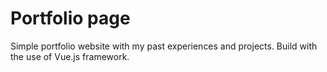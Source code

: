 # Portfolio page

Simple portfolio website with my past experiences and projects. Build with the use of Vue.js framework.